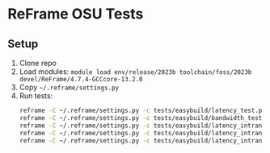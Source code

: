 # ReFrame OSU Tests

## Setup
1. Clone repo
2. Load modules: `module load env/release/2023b toolchain/foss/2023b devel/ReFrame/4.7.4-GCCcore-13.2.0`
3. Copy `~/.reframe/settings.py`
4. Run tests:
   ```bash
   reframe -C ~/.reframe/settings.py -c tests/easybuild/latency_test.py -r --system=aion --keep-stage-files
   reframe -C ~/.reframe/settings.py -c tests/easybuild/bandwidth_test.py -r --system=aion --keep-stage-files
   reframe -C ~/.reframe/settings.py -c tests/easybuild/latency_intranode_same_numa.py -r --system=aion --keep-stage-files
   reframe -C ~/.reframe/settings.py -c tests/easybuild/latency_intranode_diff_numa.py -r --system=aion --keep-stage-files
   reframe -C ~/.reframe/settings.py -c tests/easybuild/latency_intranode_diff_sockets.py -r --system=aion --keep-stage-files
